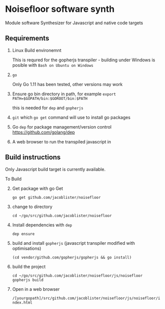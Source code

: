 # Noisefloor software synth

Module software Synthesizer for Javascript and native code targets

## Requirements

1. Linux Build environemnt

   This is requred for the gopherjs transpiler - building under Windows is posible with `Bash on Ubuntu on Windows`

2. `go`

   Only Go 1.11 has been tested, other versions may work    

3. Ensure go bin directory in path, for example
   `export PATH=$GOPATH/bin:$GOROOT/bin:$PATH`

   this is needed for `dep` and `gopherjs`

4. `git` which `go get` command will use to install go packages

5. Go `dep` for package management/version control   
   https://github.com/golang/dep

6. A web browser to run the transpiled javascript in

## Build instructions

Only Javascript build target is currently available.

To Build

2. Get package with go Get

   `go get github.com/jacoblister/noisefloor`

3. change to directory

   `cd ~/go/src/github.com/jacoblister/noisefloor`

4. Install dependencies with `dep`

   `dep ensure`

5. build and install `gopherjs` (javascript transpiler modified with optimisations)

   `(cd vendor/github.com/gopherjs/gopherjs && go install)`

6. build the project

   `cd ~/go/src/github.com/jacoblister/noisefloor/js/noisefloor`
   `gopherjs build`

7. Open in a web browser

   `/[yourgopath]/src/github.com/jacoblister/noisefloor/js/noisefloor/index.html`
